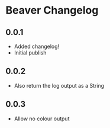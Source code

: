 # Beaver Changelog

## 0.0.1
- Added changelog!
- Initial publish

## 0.0.2
- Also return the log output as a String

## 0.0.3
- Allow no colour output